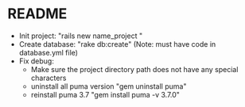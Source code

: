 # README

- Init project: "rails new name_project "
- Create database: "rake db:create"  (Note: must have code in database.yml file)
- Fix debug:
    + Make sure the project directory path does not have any special characters
    + uninstall all puma version "gem uninstall puma"
    + reinstall puma 3.7 "gem install puma -v 3.7.0"